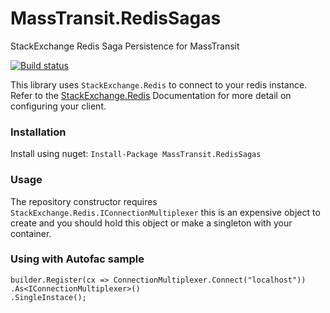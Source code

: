 # MassTransit.RedisSagas
StackExchange Redis Saga Persistence for MassTransit

[![Build status](https://ci.appveyor.com/api/projects/status/e0l18q0tjonu896p?svg=true)](https://ci.appveyor.com/project/ryankelley/masstransit-redissagas)

This library uses `StackExchange.Redis` to connect to your redis instance. Refer to the [StackExchange.Redis](https://github.com/StackExchange/StackExchange.Redis/blob/master/Docs/Basics.md) Documentation for more detail on configuring your client.

### Installation

Install using nuget: `Install-Package MassTransit.RedisSagas`

### Usage

The repository constructor requires `StackExchange.Redis.IConnectionMultiplexer` this is an expensive object to create and you should hold this object or make a singleton with your container.

### Using with Autofac sample

```
builder.Register(cx => ConnectionMultiplexer.Connect("localhost"))
.As<IConnectionMultiplexer>()
.SingleInstace();
```
